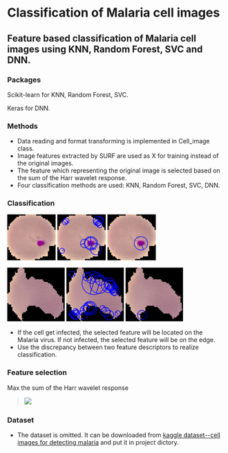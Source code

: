 # Classification of Malaria cell images

## Feature based classification of Malaria cell images using KNN, Random Forest, SVC and DNN.

### Packages

Scikit-learn for KNN, Random Forest, SVC. 

Keras for DNN.

### Methods

* Data reading and format transforming is implemented in Cell_image class.
* Image features extracted by SURF are used as X for training instead of the original images.
* The feature which representing the original image is selected based on the sum of the Harr wavelet response.
* Four classification methods are used: KNN, Random Forest, SVC, DNN.


### Classification

![original image](pics/feature/f.png 'infected cell')
![features detected by SURF](pics/feature/allfeature_f.png 'features detected by SURF')
![key feature after selection](pics/feature/onefeature_f.png 'key feature after selection')

![original image](pics/feature/u.png 'infected cell')
![features detected by SURF](pics/feature/allfeature_u.png 'features detected by SURF')
![key feature after selection](pics/feature/onefeature_u.png 'key feature after selection')

* If the cell get infected, the selected feature will be located on the Malaria virus. If not infected, the selected feature will be on the edge.
* Use the discrepancy between two feature descriptors to realize classification.

### Feature selection

Max the sum of the Harr wavelet response

> ![](http://latex.codecogs.com/gif.latex?\\max\\sum_{f\\in}{(\\sum{|dx|_f}+\\sum{|dy|}_f)})

### Dataset

* The dataset is omitted. It can be downloaded from [kaggle dataset--cell images for detecting malaria](https://www.kaggle.com/iarunava/cell-images-for-detecting-malaria) and put it in project dictory. 
